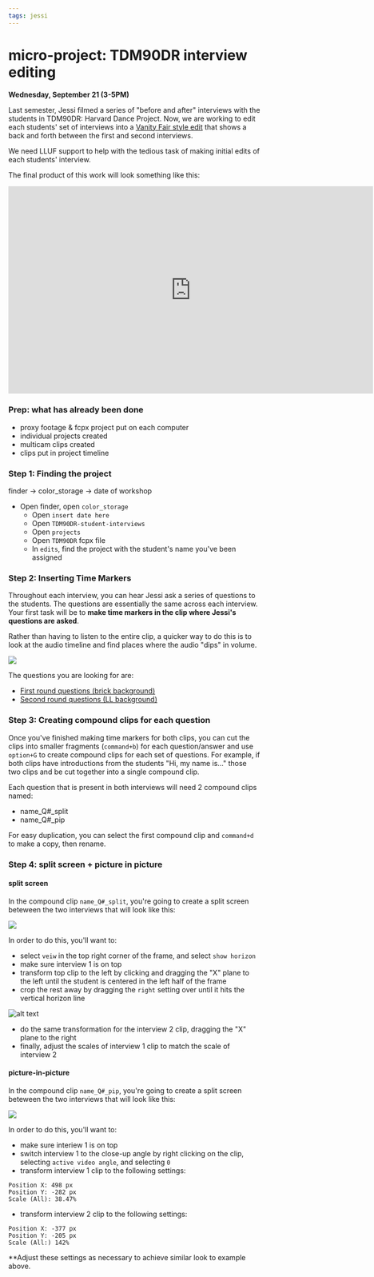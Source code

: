```yaml
---
tags: jessi
---
```


# micro-project: TDM90DR interview editing

**Wednesday, September 21 (3-5PM)**

Last semester, Jessi filmed a series of "before and after" interviews with the students in TDM90DR: Harvard Dance Project. Now, we are working to edit each students' set of interviews into a [Vanity Fair style edit](https://www.youtube.com/watch?v=Cm0MGnuRnH0) that shows a back and forth between the first and second interviews. 

We need LLUF support to help with the tedious task of making initial edits of each students' interview.

The final product of this work will look something like this:

<center><iframe width="730" height="415" src="https://player.vimeo.com/video/738455606?h=b812b0f04c&amp;badge=0&amp;autopause=0&amp;player_id=0&amp;app_id=58479" title="YouTube video player" frameborder="0" allow="accelerometer; autoplay; clipboard-write; encrypted-media; gyroscope; picture-in-picture" allowfullscreen></iframe></center>

### Prep: what has already been done

* proxy footage & fcpx project put on each computer 
* individual projects created
* multicam clips created
* clips put in project timeline


### Step 1: Finding the project 

finder -> color_storage -> date of workshop 

* Open finder, open `color_storage`
    * Open `insert date here`
    *  Open `TDM90DR-student-interviews`
    *  Open `projects`
    *  Open `TDM90DR` fcpx file
    *  In `edits`, find the project with the student's name you've been assigned


### Step 2: Inserting Time Markers 

Throughout each interview, you can hear Jessi ask a series of questions to the students. The questions are essentially the same across each interview. Your first task will be to **make time markers in the clip where Jessi's questions are asked**.

Rather than having to listen to the entire clip, a quicker way to do this is to look at the audio timeline and find places where the audio "dips" in volume.

![](https://i.imgur.com/XxyqJZl.png)


The questions you are looking for are:

* [First round questions (brick background)](https://hackmd.io/@mdf-22-23/rJ938TEbs)
* [Second round questions (LL background)](https://hackmd.io/@mdf-22-23/HJN7PpNbj)

### Step 3: Creating compound clips for each question

Once you've finished making time markers for both clips, you can cut the clips into smaller fragments (`command+b`) for each question/answer and use `option+G` to create compound clips for each set of questions. For example, if both clips have introductions from the students "Hi, my name is..." those two clips and be cut together into a single compound clip. 

Each question that is present in both interviews will need 2 compound clips named:

* name_Q#_split
* name_Q#_pip

For easy duplication, you can select the first compound clip and `command+d` to make a copy, then rename.

### Step 4: split screen + picture in picture 

#### split screen

In the compound clip `name_Q#_split`, you're going to create a split screen beteween the two interviews that will look like this: 

![](https://i.imgur.com/q4J4epy.jpg)

In order to do this, you'll want to:

* select `veiw` in the top right corner of the frame, and select `show horizon`
* make sure interview 1 is on top
* transform top clip to the left by clicking and dragging the "X" plane to the left until the student is centered in the left half of the frame
* crop the rest away by dragging the `right` setting over until it hits the vertical horizon line

![alt text](https://files.slack.com/files-pri/T0HTW3H0V-F042TE2E3FY/ezgif.com-gif-maker__44_.gif?pub_secret=b9070fd996)

* do the same transformation for the interview 2 clip, dragging the "X" plane to the right
* finally, adjust the scales of interview 1 clip to match the scale of interview 2

#### picture-in-picture

In the compound clip `name_Q#_pip`, you're going to create a split screen beteween the two interviews that will look like this: 

![](https://i.imgur.com/wHHifHv.jpg)

In order to do this, you'll want to:

* make sure interiew 1 is on top
* switch interview 1 to the close-up angle by right clicking on the clip, selecting `active video angle`, and selecting `0`
* transform interview 1 clip to the following settings:

```
Position X: 498 px
Position Y: -282 px
Scale (All): 38.47%
```

* transform interview 2 clip to the following settings:

```
Position X: -377 px
Position Y: -205 px
Scale (All:) 142%
```
**Adjust these settings as necessary to achieve similar look to example above.

